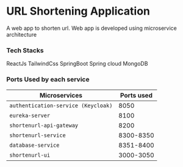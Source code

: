 # URL Shortening Application
A web app to shorten url. Web app is developed using microservice architecture

### Tech Stacks
ReactJs
TailwindCss
SpringBoot
Spring cloud
MongoDB

### Ports Used by each service
| Microservices            | Ports used  |
|--------------------------|-------------|
| `authentication-service (Keycloak)` | 8050 |
| `eureka-server`          | 8100        |
| `shortenurl-api-gateway` | 8200        |
| `shortenurl-service`     | 8300-8350   |
| `database-service`       | 8351-8400   |
| `shortenurl-ui`          | 3000-3050   |
